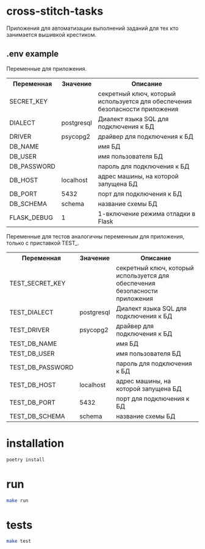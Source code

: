 # cross-stitch-tasks

Приложения для автоматизации выполнений заданий для тех кто занимается вышивкой крестиком.

## .env example

Переменные для приложения.

<table>
    <tr>
        <th>Переменная</th>
        <th>Значение</th>
        <th>Описание</th>
    </tr>
    <tr>
        <td>SECRET_KEY</td><td></td><td>секретный ключ, который используется для обеспечения безопасности приложения</td>
    </tr>
    <tr>
        <td>DIALECT</td><td>postgresql</td><td>Диалект языка SQL для подключения к БД</td>
    </tr>
    <tr>
        <td>DRIVER</td><td>psycopg2</td><td>драйвер для подключения к БД</td>
    </tr>
    <tr>
        <td>DB_NAME</td><td></td><td>имя БД</td>
    </tr>
    <tr>
        <td>DB_USER</td><td></td><td>имя пользователя БД</td>
    </tr>
    <tr>
        <td>DB_PASSWORD</td><td></td><td>пароль для подключения к БД</td>
    </tr>
    <tr>
        <td>DB_HOST</td><td>localhost</td><td>адрес машины, на которой запущена БД</td>
    </tr>
    <tr>
        <td>DB_PORT</td><td>5432</td><td>порт для подключения к БД</td>
    </tr>
    <tr>
        <td>DB_SCHEMA</td><td>schema</td><td>название схемы БД</td>
    </tr>
    <tr>
        <td>FLASK_DEBUG</td><td>1</td><td>1-включение режима отладки в Flask</td>
    </tr>
</table>


Переменные для тестов аналогичны переменным для приложения, только с приставкой TEST_.
<table>
    <tr>
        <th>Переменная</th>
        <th>Значение</th>
        <th>Описание</th>
    </tr>
     <tr>
        <td>TEST_SECRET_KEY</td><td></td><td>секретный ключ, который используется для обеспечения безопасности приложения</td>
    </tr>
    <tr>
        <td>TEST_DIALECT</td><td>postgresql</td><td>Диалект языка SQL для подключения к БД</td>
    </tr>
    <tr>
        <td>TEST_DRIVER</td><td>psycopg2</td><td>драйвер для подключения к БД</td>
    </tr>
    <tr>
        <td>TEST_DB_NAME</td><td></td><td>имя БД</td>
    </tr>
    <tr>
        <td>TEST_DB_USER</td><td></td><td>имя пользователя БД</td>
    </tr>
    <tr>
        <td>TEST_DB_PASSWORD</td><td></td><td>пароль для подключения к БД</td>
    </tr>
    <tr>
        <td>TEST_DB_HOST</td><td>localhost</td><td>адрес машины, на которой запущена БД</td>
    </tr>
    <tr>
        <td>TEST_DB_PORT</td><td>5432</td><td>порт для подключения к БД</td>
    </tr>
    <tr>
        <td>TEST_DB_SCHEMA</td><td>schema</td><td>название схемы БД</td>
    </tr>
</table>

# installation
```bash
poetry install
```

# run
```bash
make run
```

# tests
```bash
make test
```
